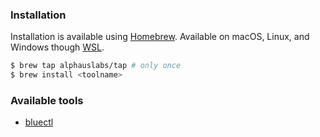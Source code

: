 ### Installation
Installation is available using [Homebrew](https://brew.sh/). Available on macOS, Linux, and Windows though [WSL](https://docs.microsoft.com/en-us/windows/wsl/install-win10).

```bash
$ brew tap alphauslabs/tap # only once
$ brew install <toolname>
```

### Available tools
- [bluectl](https://github.com/alphauslabs/bluectl)
